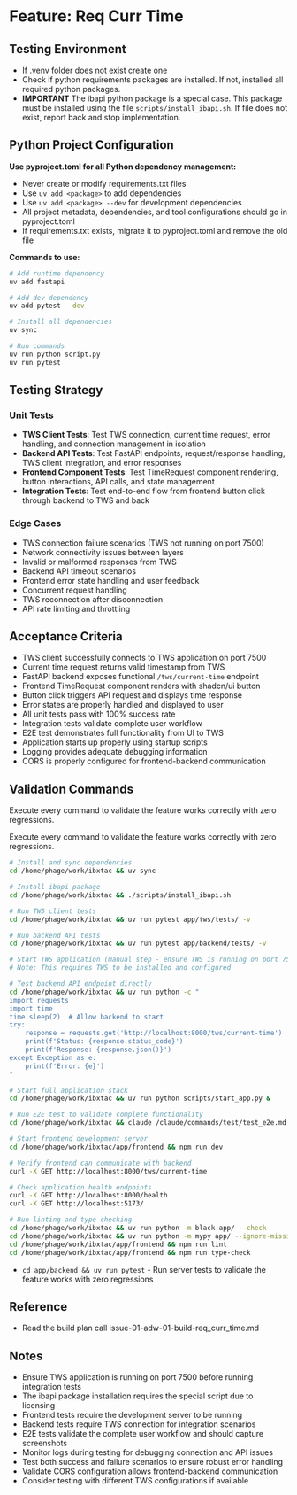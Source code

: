 # Feature: Req Curr Time

## Testing Environment
- If .venv folder does not exist create one
- Check if python requirements packages are installed.  If not, installed all required python packages.
- **IMPORTANT** The ibapi python package is a special case.  This package must be installed using the file `scripts/install_ibapi.sh`.  If file does not exist, report back and stop implementation.

## Python Project Configuration

**Use pyproject.toml for all Python dependency management:**
- Never create or modify requirements.txt files
- Use `uv add <package>` to add dependencies
- Use `uv add <package> --dev` for development dependencies
- All project metadata, dependencies, and tool configurations should go in pyproject.toml
- If requirements.txt exists, migrate it to pyproject.toml and remove the old file

**Commands to use:**
```bash
# Add runtime dependency
uv add fastapi

# Add dev dependency
uv add pytest --dev

# Install all dependencies
uv sync

# Run commands
uv run python script.py
uv run pytest
```

## Testing Strategy
### Unit Tests
- **TWS Client Tests**: Test TWS connection, current time request, error handling, and connection management in isolation
- **Backend API Tests**: Test FastAPI endpoints, request/response handling, TWS client integration, and error responses
- **Frontend Component Tests**: Test TimeRequest component rendering, button interactions, API calls, and state management
- **Integration Tests**: Test end-to-end flow from frontend button click through backend to TWS and back

### Edge Cases
- TWS connection failure scenarios (TWS not running on port 7500)
- Network connectivity issues between layers
- Invalid or malformed responses from TWS
- Backend API timeout scenarios
- Frontend error state handling and user feedback
- Concurrent request handling
- TWS reconnection after disconnection
- API rate limiting and throttling

## Acceptance Criteria
- TWS client successfully connects to TWS application on port 7500
- Current time request returns valid timestamp from TWS
- FastAPI backend exposes functional `/tws/current-time` endpoint
- Frontend TimeRequest component renders with shadcn/ui button
- Button click triggers API request and displays time response
- Error states are properly handled and displayed to user
- All unit tests pass with 100% success rate
- Integration tests validate complete user workflow
- E2E test demonstrates full functionality from UI to TWS
- Application starts up properly using startup scripts
- Logging provides adequate debugging information
- CORS is properly configured for frontend-backend communication

## Validation Commands
Execute every command to validate the feature works correctly with zero regressions.

Execute every command to validate the feature works correctly with zero regressions.

```bash
# Install and sync dependencies
cd /home/phage/work/ibxtac && uv sync

# Install ibapi package
cd /home/phage/work/ibxtac && ./scripts/install_ibapi.sh

# Run TWS client tests
cd /home/phage/work/ibxtac && uv run pytest app/tws/tests/ -v

# Run backend API tests
cd /home/phage/work/ibxtac && uv run pytest app/backend/tests/ -v

# Start TWS application (manual step - ensure TWS is running on port 7500)
# Note: This requires TWS to be installed and configured

# Test backend API endpoint directly
cd /home/phage/work/ibxtac && uv run python -c "
import requests
import time
time.sleep(2)  # Allow backend to start
try:
    response = requests.get('http://localhost:8000/tws/current-time')
    print(f'Status: {response.status_code}')
    print(f'Response: {response.json()}')
except Exception as e:
    print(f'Error: {e}')
"

# Start full application stack
cd /home/phage/work/ibxtac && uv run python scripts/start_app.py &

# Run E2E test to validate complete functionality
cd /home/phage/work/ibxtac && claude /claude/commands/test/test_e2e.md req_curr_time .claude/commands/test/e2e/req_curr_time.md http://localhost:5173

# Start frontend development server
cd /home/phage/work/ibxtac/app/frontend && npm run dev

# Verify frontend can communicate with backend
curl -X GET http://localhost:8000/tws/current-time

# Check application health endpoints
curl -X GET http://localhost:8000/health
curl -X GET http://localhost:5173/

# Run linting and type checking
cd /home/phage/work/ibxtac && uv run python -m black app/ --check
cd /home/phage/work/ibxtac && uv run python -m mypy app/ --ignore-missing-imports
cd /home/phage/work/ibxtac/app/frontend && npm run lint
cd /home/phage/work/ibxtac/app/frontend && npm run type-check
```

- `cd app/backend && uv run pytest` - Run server tests to validate the feature works with zero regressions

## Reference
- Read the build plan call issue-01-adw-01-build-req_curr_time.md

## Notes
- Ensure TWS application is running on port 7500 before running integration tests
- The ibapi package installation requires the special script due to licensing
- Frontend tests require the development server to be running
- Backend tests require TWS connection for integration scenarios
- E2E tests validate the complete user workflow and should capture screenshots
- Monitor logs during testing for debugging connection and API issues
- Test both success and failure scenarios to ensure robust error handling
- Validate CORS configuration allows frontend-backend communication
- Consider testing with different TWS configurations if available